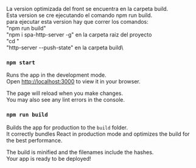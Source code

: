 La version optimizada del front se encuentra en la carpeta build.\
Esta version se cre ejecutando el comando npm run build.\
para ejecutar esta version hay que correr los comandos:\
"npm run build" \
"npm i spa-http-server -g" en la carpeta raiz del proyecto \
"cd <direccion de la carpeta build>"\
"http-server --push-state" en la carpeta build\


### `npm start`

Runs the app in the development mode.\
Open [http://localhost:3000](http://localhost:3000) to view it in your browser.

The page will reload when you make changes.\
You may also see any lint errors in the console.

### `npm run build`

Builds the app for production to the `build` folder.\
It correctly bundles React in production mode and optimizes the build for the best performance.

The build is minified and the filenames include the hashes.\
Your app is ready to be deployed!



